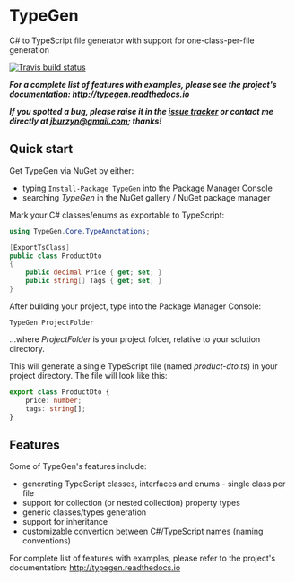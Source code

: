 # TypeGen

C# to TypeScript file generator with support for one-class-per-file generation

[![Travis build status](https://travis-ci.org/jburzynski/TypeGen.svg?branch=master)](https://travis-ci.org/jburzynski/TypeGen)

***For a complete list of features with examples, please see the project's documentation: http://typegen.readthedocs.io***

***If you spotted a bug, please raise it in the [issue tracker](https://github.com/jburzynski/TypeGen/issues) or contact me directly at jburzyn@gmail.com; thanks!***

## Quick start

Get TypeGen via NuGet by either:
* typing `Install-Package TypeGen` into the Package Manager Console
* searching *TypeGen* in the NuGet gallery / NuGet package manager

Mark your C# classes/enums as exportable to TypeScript:

```c#
using TypeGen.Core.TypeAnnotations;

[ExportTsClass]
public class ProductDto
{
    public decimal Price { get; set; }
    public string[] Tags { get; set; }
}
```

After building your project, type into the Package Manager Console:

```
TypeGen ProjectFolder
```

...where *ProjectFolder* is your project folder, relative to your solution directory.

This will generate a single TypeScript file (named *product-dto.ts*) in your project directory. The file will look like this:

```typescript
export class ProductDto {
    price: number;
    tags: string[];
}
```

## Features

Some of TypeGen's features include:

* generating TypeScript classes, interfaces and enums - single class per file
* support for collection (or nested collection) property types
* generic classes/types generation
* support for inheritance
* customizable convertion between C#/TypeScript names (naming conventions)

For complete list of features with examples, please refer to the project's documentation: http://typegen.readthedocs.io
